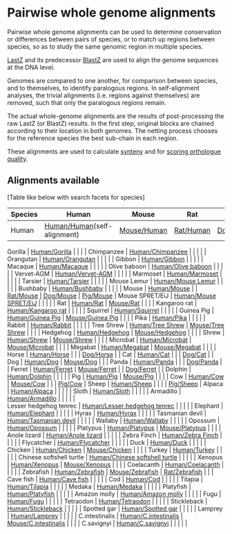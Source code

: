 # Pairwise whole genome alignments

Pairwise whole genome alignments can be used to determine conservation or differences between pairs of species, or to match up regions between species, so as to study the same genomic region in multiple species.

[LastZ](http://www.bx.psu.edu/~rsharris/lastz/) and its predecessor [Bla](http://europepmc.org/articles/PMC430961)[stZ](http://europepmc.org/articles/PMC208784) are used to align the genome sequences at the DNA level.

Genomes are compared to one another, for comparison between species, and to themselves, to identify paralogous regions. In self-alignment analyses, the trivial alignments (i.e. regions against themselves) are removed, such that only the paralogous regions remain.

The actual whole-genome alignments are the results of post-processing the raw LastZ (or BlastZ) results. In the first step, original blocks are chained according to their location in both genomes. The netting process chooses for the reference species the best sub-chain in each region.

These alignments are used to calculate [synteny](synteny.md) and for [scoring orthologue quality](orthology_quality_controls.md).

## Alignments available

[Table like below with search facets for species]

Species | Human | Mouse | Rat | Dog | Pig
--- | --- | --- | --- | --- | --- 
Human | [Human/Human](/info/genome/compara/mlss.html?mlss=739)(self-alignment)| [Mouse/Human](/info/genome/compara/mlss.html?mlss=677) | [Rat/Human](/info/genome/compara/mlss.html?mlss=765) | [Dog/Human](/info/genome/compara/mlss.html?mlss=710) | [Pig/Human](/info/genome/compara/mlss.html?mlss=716) 

Gorilla | [Human/Gorilla](/info/genome/compara/mlss.html?mlss=713) | | | | 
Chimpanzee | [Human/Chimpanzee](/info/genome/compara/mlss.html?mlss=688) | | | | | 
Orangutan | [Human/Orangutan](/info/genome/compara/mlss.html?mlss=683) | | | | | 
Gibbon | [Human/Gibbon](/info/genome/compara/mlss.html?mlss=679) | | | | | 
Macaque | [Human/Macaque](/info/genome/compara/mlss.html?mlss=820) | | | | | 
Olive baboon | [Human/Olive baboon](/info/genome/compara/mlss.html?mlss=745) | | | | | 
Vervet-AGM | [Human/Vervet-AGM](/info/genome/compara/mlss.html?mlss=757) | | | | | 
Marmoset | [Human/Marmoset](/info/genome/compara/mlss.html?mlss=711) | | | | | 
Tarsier | [Human/Tarsier](/info/genome/compara/mlss.html?mlss=699) | | | | | 
Mouse Lemur | [Human/Mouse Lemur](/info/genome/compara/mlss.html?mlss=821) | | | | | 
Bushbaby | [Human/Bushbaby](/info/genome/compara/mlss.html?mlss=682) | | | | | 
Mouse | [Human/Mouse](/info/genome/compara/mlss.html?mlss=677) | | [Rat/Mouse](/info/genome/compara/mlss.html?mlss=766) | [Dog/Mouse](/info/genome/compara/mlss.html?mlss=592) | [Pig/Mouse](/info/genome/compara/mlss.html?mlss=584) | 
Mouse SPRET/EiJ | [Human/Mouse SPRET/EiJ](/info/genome/compara/mlss.html?mlss=831) | | | | | 
Rat | [Human/Rat](/info/genome/compara/mlss.html?mlss=765) | [Mouse/Rat](/info/genome/compara/mlss.html?mlss=766) | | | | 
Kangaroo rat | [Human/Kangaroo rat](/info/genome/compara/mlss.html?mlss=685) | | | | | 
Squirrel | [Human/Squirrel](/info/genome/compara/mlss.html?mlss=702) | | | | | 
Guinea Pig | [Human/Guinea Pig](/info/genome/compara/mlss.html?mlss=681) | [Mouse/Guinea Pig](/info/genome/compara/mlss.html?mlss=669) | | | | 
Pika | [Human/Pika](/info/genome/compara/mlss.html?mlss=694) | | | | | 
Rabbit | [Human/Rabbit](/info/genome/compara/mlss.html?mlss=680) | | | | | 
Tree Shrew  | [Human/Tree Shrew](/info/genome/compara/mlss.html?mlss=698) | [Mouse/Tree Shrew](/info/genome/compara/mlss.html?mlss=698) | | | | 
Hedgehog  | [Human/Hedgehog](/info/genome/compara/mlss.html?mlss=687) | [Mouse/Hedgehog](/info/genome/compara/mlss.html?mlss=687) | | | | 
Shrew  | [Human/Shrew](/info/genome/compara/mlss.html?mlss=697) | [Mouse/Shrew](/info/genome/compara/mlss.html?mlss=697) | | | | 
Microbat  | [Human/Microbat](/info/genome/compara/mlss.html?mlss=704) | [Mouse/Microbat](/info/genome/compara/mlss.html?mlss=704) | | | | 
Megabat  | [Human/Megabat](/info/genome/compara/mlss.html?mlss=696) | [Mouse/Megabat](/info/genome/compara/mlss.html?mlss=696) | | | | 
Horse  | [Human/Horse](/info/genome/compara/mlss.html?mlss=706) | | | [Dog/Horse](/info/genome/compara/mlss.html?mlss=593) | | 
Cat  | [Human/Cat](/info/genome/compara/mlss.html?mlss=712) | | | [Dog/Cat](/info/genome/compara/mlss.html?mlss=670) | | 
Dog  | [Human/Dog](/info/genome/compara/mlss.html?mlss=710) | [Mouse/Dog](/info/genome/compara/mlss.html?mlss=592) | | | 
Panda  | [Human/Panda](/info/genome/compara/mlss.html?mlss=705) | | | [Dog/Panda](/info/genome/compara/mlss.html?mlss=594) | | 
Ferret  | [Human/Ferret](/info/genome/compara/mlss.html?mlss=703) | [Mouse/Ferret](/info/genome/compara/mlss.html?mlss=607) | | [Dog/Ferret](/info/genome/compara/mlss.html?mlss=671) | | 
Dolphin  | [Human/Dolphin](/info/genome/compara/mlss.html?mlss=700) | | | | | 
Pig  | [Human/Pig](/info/genome/compara/mlss.html?mlss=716) | [Mouse/Pig](/info/genome/compara/mlss.html?mlss=584) | | | | 
Cow  | [Human/Cow](/info/genome/compara/mlss.html?mlss=709) | [Mouse/Cow](/info/genome/compara/mlss.html?mlss=586) | | | [Pig/Cow](/info/genome/compara/mlss.html?mlss=579) | 
Sheep  | [Human/Sheep](/info/genome/compara/mlss.html?mlss=746) | | | | [Pig/Sheep](/info/genome/compara/mlss.html?mlss=663) | 
Alpaca  | [Human/Alpaca](/info/genome/compara/mlss.html?mlss=701) | | | | | 
Sloth  | [Human/Sloth](/info/genome/compara/mlss.html?mlss=678) | | | | | 
Armadillo  | [Human/Armadillo](/info/genome/compara/mlss.html?mlss=684) | | | | |  
Lesser hedgehog tenrec  | [Human/Lesser hedgehog tenrec](/info/genome/compara/mlss.html?mlss=689) | | | | | 
Elephant  | [Human/Elephant](/info/genome/compara/mlss.html?mlss=691) | | | | | 
Hyrax  | [Human/Hyrax](/info/genome/compara/mlss.html?mlss=695) | | | | | 
Tasmanian devil  | [Human/Tasmanian devil](/info/genome/compara/mlss.html?mlss=715) | | | | | 
Wallaby  | [Human/Wallaby](/info/genome/compara/mlss.html?mlss=692) | | | | | 
Opossum  | [Human/Opossum](/info/genome/compara/mlss.html?mlss=707) | | | | | 
Platypus  | [Human/Platypus](/info/genome/compara/mlss.html?mlss=708) | [Mouse/Platypus](/info/genome/compara/mlss.html?mlss=587) | | | | 
Anole lizard  | [Human/Anole lizard](/info/genome/compara/mlss.html?mlss=722) | | | | | 
Zebra Finch  | [Human/Zebra Finch](/info/genome/compara/mlss.html?mlss=731) | | | | | 
Flycatcher  | [Human/Flycatcher](/info/genome/compara/mlss.html?mlss=718) | | | | | 
Duck  | [Human/Duck](/info/genome/compara/mlss.html?mlss=717) | | | | | 
Chicken  | [Human/Chicken](/info/genome/compara/mlss.html?mlss=811) | [Mouse/Chicken](/info/genome/compara/mlss.html?mlss=814) | | | | 
Turkey  | [Human/Turkey](/info/genome/compara/mlss.html?mlss=736) | | | | | 
Chinese softshell turtle  | [Human/Chinese softshell turtle](/info/genome/compara/mlss.html?mlss=720) | | | | | 
Xenopus  | [Human/Xenopus](/info/genome/compara/mlss.html?mlss=735) | [Mouse/Xenopus](/info/genome/compara/mlss.html?mlss=796) | | | | 
Coelacanth  | [Human/Coelacanth](/info/genome/compara/mlss.html?mlss=727) | | | | | 
Zebrafish  | [Human/Zebrafish](/info/genome/compara/mlss.html?mlss=767) | [Mouse/Zebrafish](/info/genome/compara/mlss.html?mlss=791) | [Rat/Zebrafish](/info/genome/compara/mlss.html?mlss=792) | | | 
Cave fish  | [Human/Cave fish](/info/genome/compara/mlss.html?mlss=751) | | | | | 
Cod  | [Human/Cod](/info/genome/compara/mlss.html?mlss=726) | | | | | 
Tilapia  | [Human/Tilapia](/info/genome/compara/mlss.html?mlss=729) | | | | | 
Medaka  | [Human/Medaka](/info/genome/compara/mlss.html?mlss=728) | | | | | 
Platyfish  | [Human/Platyfish](/info/genome/compara/mlss.html?mlss=734) | | | | | 
Amazon molly  | [Human/Amazon molly](/info/genome/compara/mlss.html?mlss=747) | | | | | 
Fugu  | [Human/Fugu](/info/genome/compara/mlss.html?mlss=733) | | | | | 
Tetraodon  | [Human/Tetraodon](/info/genome/compara/mlss.html?mlss=732) | | | | | 
Stickleback  | [Human/Stickleback](/info/genome/compara/mlss.html?mlss=725) | | | | | 
Spotted gar  | [Human/Spotted gar](/info/genome/compara/mlss.html?mlss=752) | | | | | 
Lamprey  | [Human/Lamprey](/info/genome/compara/mlss.html?mlss=730) | | | | | 
C.intestinalis  | [Human/C.intestinalis](/info/genome/compara/mlss.html?mlss=723) | [Mouse/C.intestinalis](/info/genome/compara/mlss.html?mlss=802) | | | | 
C.savignyi  | [Human/C.savignyi](/info/genome/compara/mlss.html?mlss=721) | | | | | 
